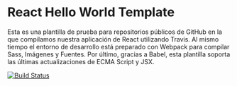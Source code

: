# React Hello World Template
Esta es una plantilla de prueba para repositorios públicos de GitHub en la que compilamos nuestra aplicación de React utilizando Travis. Al mismo tiempo el entorno de desarrollo está preparado con Webpack para compilar Sass, Imágenes y Fuentes. Por último, gracias a Babel, esta plantilla soporta las últimas actualizaciones de ECMA Script y JSX.

[![Build Status](https://travis-ci.org/whoisnegrello/react-hello-world.svg?branch=dev)](https://travis-ci.org/whoisnegrello/react-hello-world)